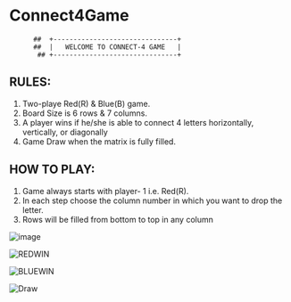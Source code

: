 # Connect4Game

          ##  +-------------------------------+
          ##  |   WELCOME TO CONNECT-4 GAME   |
           ## +-------------------------------+

## RULES:
 1. Two-playe Red(R) & Blue(B) game.
 2. Board Size is 6 rows & 7 columns.
 3. A player wins if he/she is able to connect 4 letters
    horizontally, vertically, or diagonally
 4. Game Draw when the matrix is fully filled.

## HOW TO PLAY:
 1. Game always starts with player- 1 i.e. Red(R).
 2. In each step choose the column number in which you
    want to drop the letter.
 3. Rows will be filled from bottom to top in any column

![image](https://github.com/pranay7293/Connect4Game/assets/119421688/df9980da-c381-46f2-8eb1-ae2304509b21)

![REDWIN](https://github.com/pranay7293/Connect4Game/assets/119421688/b33c22bc-909f-46d8-8557-2facdfb393ed)

![BLUEWIN](https://github.com/pranay7293/Connect4Game/assets/119421688/f555f552-12f5-4d11-b0e9-a7c9413c6fc0)

![Draw](https://github.com/pranay7293/Connect4Game/assets/119421688/f207264f-efb0-4b00-924c-1c4fa932da55)




